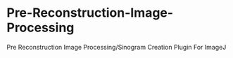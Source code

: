 # Pre-Reconstruction-Image-Processing
Pre Reconstruction Image Processing/Sinogram Creation Plugin For ImageJ
